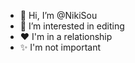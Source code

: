 - 👋 Hi, I’m @NikiSou
- 👀 I’m interested in editing 
- ❤️ I'm in a relationship 
- ✨ I'm not important 
